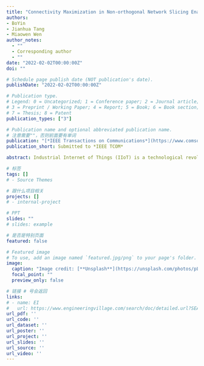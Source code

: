 ```yaml
---
title: "Connectivity Maximization in Non-orthogonal Network Slicing Enabled Industrial Internet-of-Things with Multiple Services"
authors:
- BoYin
- Jianhua Tang
- Miaowen Wen
author_notes:
  - ""
  - Corresponding author
  - ""
date: "2022-02-02T00:00:00Z"
doi: ""

# Schedule page publish date (NOT publication's date).
publishDate: "2022-02-02T00:00:00Z"

# Publication type.
# Legend: 0 = Uncategorized; 1 = Conference paper; 2 = Journal article;
# 3 = Preprint / Working Paper; 4 = Report; 5 = Book; 6 = Book section;
# 7 = Thesis; 8 = Patent
publication_types: ["3"]

# Publication name and optional abbreviated publication name.
# 注意需要""，否则前面要有单词
publication: "[*IEEE Transactions on Communications*](https://www.comsoc.org/publications/journals/ieee-tcom)"
publication_short: Submitted to *IEEE TCOM*

abstract: Industrial Internet of Things (IIoT) is a technological revolution that is profoundly reshaping the visage of industry. Facing the explosively increasing number of multi-service devices, traditional industrial network technology is no longer applicable. The advent of the fifth generation (5G) wireless networks brings unprecedented possibilities for deploying the anticipated IIoT. To address the two main issues, i.e., connection density and multi-service requirements, in 5G empowered IIoT, we consider the non-orthogonal network slicing in this work. In particular, we jointly utilize network slicing to incorporate different types of services and exploit non-orthogonal multiple access (NOMA) to enhance the connection density. We formulate the connectivity maximization problem with joint sub-carrier association and power allocation as a mixed-integer nonlinear programming (MINLP). To tackle the intractable MINLP, we first transform it into a mixed-integer linear programming (MILP) and then simplify the MILP into an integer linear programming (ILP) by developing a simple yet effective pairing guideline. In order to further reduce the computational complexity, we then propose the alternating selection best-effort pairing (AS-BEP) algorithm with low complexity to solve the ILP effectively. Our analyses are supplemented by comprehensive simulation results that illustrate the performance superiority of the proposed algorithms to the benchmark schemes.

# 标签
tags: []
# - Source Themes

# 跟什么项目相关
projects: []
# - internal-project

# PPT
slides: ""
# slides: example

# 是否是特别页面
featured: false

# Featured image
# To use, add an image named `featured.jpg/png` to your page's folder. 
image:
  caption: "Image credit: [**Unsplash**](https://unsplash.com/photos/pLCdAaMFLTE)"
  focal_point: ""
  preview_only: false

# 链接 # 号会返回
links:
# - name: EI
#   url: https://www.engineeringvillage.com/search/doc/detailed.url?SEARCHID=f57751e660bd47a192fecf2f5c34afb4&usageZone=resultslist&usageOrigin=searchresults&pageType=quickSearch&searchtype=quickSearch&CID=quickSearchDetailedFormat&DOCINDEX=1&database=1&format=quickSearchDetailedFormat&tagscope=&displayPagination=yes
url_pdf: ''
url_code: ''
url_dataset: ''
url_poster: ''
url_project: ''
url_slides: ''
url_source: ''
url_video: ''
---
```


<!-- {{% callout note %}}
Click the *Cite* button above to demo the feature to enable visitors to import publication metadata into their reference management software.
{{% /callout %}}

{{% callout note %}}
Create your slides in Markdown - click the *Slides* button to check out the example.
{{% /callout %}}

Supplementary notes can be added here, including [code, math, and images](https://wowchemy.com/docs/writing-markdown-latex/). -->
